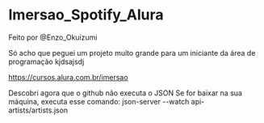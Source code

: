 # Imersao_Spotify_Alura

Feito por @Enzo_Okuizumi

Só acho que peguei um projeto muito grande para um iniciante da área de programação kjdsajsdj

https://cursos.alura.com.br/imersao

Descobri agora que o github não executa o JSON
Se for baixar na sua máquina, executa esse comando:
json-server --watch api-artists/artists.json
